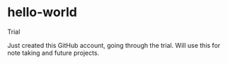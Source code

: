# hello-world
Trial

Just created this GitHub account, going through the trial. Will use this for note taking and future projects.
